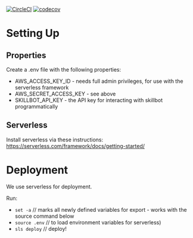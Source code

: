 [![CircleCI](https://circleci.com/gh/skillbotio/default-skill.svg?style=svg&circle-token=efa423477cdf3ac7c0e7850fbebb5576e3c8dea3)](https://circleci.com/gh/skillbotio/default-skill)
[![codecov](https://codecov.io/gh/skillbotio/default-skill/branch/master/graph/badge.svg?token=JlrI312rZ6)](https://codecov.io/gh/skillbotio/default-skill)

# Setting Up
## Properties
Create a .env file with the following properties:

* AWS_ACCESS_KEY_ID - needs full admin privileges, for use with the serverless framework
* AWS_SECRET_ACCESS_KEY - see above
* SKILLBOT_API_KEY - the API key for interacting with skillbot programmatically

## Serverless
Install serverless via these instructions:
https://serverless.com/framework/docs/getting-started/

# Deployment
We use serverless for deployment.

Run:  
* `set -a` // marks all newly defined variables for export - works with the source command below
* `source .env` // to load environment variables for serverless)  
* `sls deploy` // deploy!  

